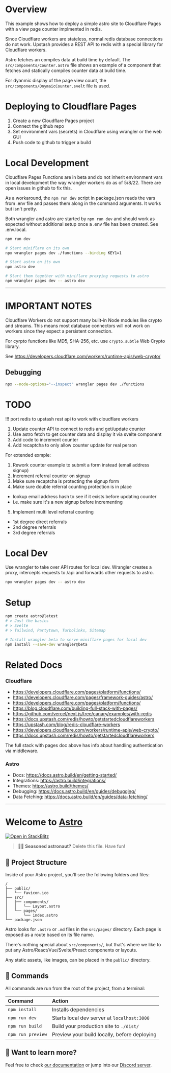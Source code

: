 # Overview

This example shows how to deploy a simple astro site to Cloudflare Pages with a view page counter implmented in redis.

Since Cloudflare workers are stateless, normal redis database connections do not work. Upstash provides a REST API to redis with a special library for Cloudflare workers.

Astro fetches an compiles data at build time by default. The `src/components/Counter.astro` file shows an example of a component that fetches and statically compiles counter data at build time.

For dyanmic display of the page view count, the `src/components/DnymaicCounter.svelt` file is used.


# Deploying to Cloudflare Pages

1. Create a new Cloudflare Pages project
2. Connect the github repo
3. Set environment vars (secrets) in Cloudflare using wrangler or the web GUI
4. Push code to github to trigger a build



# Local Development

Cloudflare Pages Functions are in beta and do not inherit environment vars in local development the way wrangler workers do as of 5/8/22. There are open issues in github to fix this.

As a workaround, the `npm run dev` script in package.json reads the vars from .env file and passes them along in the command arguments. It works but isn't pretty.

Both wrangler and astro are started by `npm run dev` and should work as expected without additional setup once a .env file has been created. See .env.local.

```bash
npm run dev

# Start miniflare on its own
npx wrangler pages dev ./functions --binding KEY1=1

# Start astro on its own
npm astro dev

# Start them together with miniflare proxying requests to astro
npm wrangler pages dev -- astro dev
```

---

# IMPORTANT NOTES

Cloudflare Workers do not support many built-in Node modules like crypto and streams. This means most database connectors will not work on workers since they expect a persistent connection.

For cyrpto functions like MD5, SHA-256, etc. use `crypto.subtle` Web Crypto library.

See https://developers.cloudflare.com/workers/runtime-apis/web-crypto/



## Debugging

```bash
npx --node-options="--inspect" wrangler pages dev ./functions
```

# TODO

!!! port redis to upstash rest api to work with cloudflare workers

1. Update counter API to connect to redis and get/update counter
2. Use astro fetch to get counter data and display it via svelte component
3. Add code to increment counter
4. Add recaptcha to only allow counter update for real person

For extended exmple:
1. Rework counter example to submit a form instead (email address signup)
2. Increment referral counter on signup
3. Make sure recaptcha is protecting the signup form
4. Make sure double referral counting protection is in place
  - lookup email address hash to see if it exists before updating counter
  - i.e. make sure it's a new signup before incrementing
5. Implement multi level referral counting
  - 1st degree direct referrals
  - 2nd degree referrals
  - 3rd degree referrals


# Local Dev

Use wrangler to take over API routes for local dev. Wrangler creates a proxy, intercepts
requests to /api and forwards other requests to astro.

```bash
npx wrangler pages dev -- astro dev
```


# Setup

```bash
npm create astro@latest
# > Just the basics
# > Svelte
# > Tailwind, Partytown, Turbolinks, Sitemap

# Install wrangler beta to serve miniflare pages for local dev
npm install --save-dev wrangler@beta
```

# Related Docs

### Cloudflare
- https://developers.cloudflare.com/pages/platform/functions/
- https://developers.cloudflare.com/pages/framework-guides/astro/
- https://developers.cloudflare.com/pages/platform/functions/
- https://blog.cloudflare.com/building-full-stack-with-pages/
- https://github.com/vercel/next.js/tree/canary/examples/with-redis
- https://docs.upstash.com/redis/howto/getstartedcloudflareworkers
- https://upstash.com/blog/redis-cloudflare-workers
- https://developers.cloudflare.com/workers/runtime-apis/web-crypto/
- https://docs.upstash.com/redis/howto/getstartedcloudflareworkers

The full stack with pages doc above has info about handling authentication via middleware.

### Astro

- Docs: https://docs.astro.build/en/getting-started/
- Integrations: https://astro.build/integrations/
- Themes: https://astro.build/themes/
- Debugging: https://docs.astro.build/en/guides/debugging/
- Data Fetching: https://docs.astro.build/en/guides/data-fetching/



---

# Welcome to [Astro](https://astro.build)

[![Open in StackBlitz](https://developer.stackblitz.com/img/open_in_stackblitz.svg)](https://stackblitz.com/github/withastro/astro/tree/latest/examples/starter)

> 🧑‍🚀 **Seasoned astronaut?** Delete this file. Have fun!

## 🚀 Project Structure

Inside of your Astro project, you'll see the following folders and files:

```
/
├── public/
│   └── favicon.ico
├── src/
│   ├── components/
│   │   └── Layout.astro
│   └── pages/
│       └── index.astro
└── package.json
```

Astro looks for `.astro` or `.md` files in the `src/pages/` directory. Each page is exposed as a route based on its file name.

There's nothing special about `src/components/`, but that's where we like to put any Astro/React/Vue/Svelte/Preact components or layouts.

Any static assets, like images, can be placed in the `public/` directory.

## 🧞 Commands

All commands are run from the root of the project, from a terminal:

| Command           | Action                                       |
| :---------------- | :------------------------------------------- |
| `npm install`     | Installs dependencies                        |
| `npm run dev`     | Starts local dev server at `localhost:3000`  |
| `npm run build`   | Build your production site to `./dist/`      |
| `npm run preview` | Preview your build locally, before deploying |

## 👀 Want to learn more?

Feel free to check [our documentation](https://github.com/withastro/astro) or jump into our [Discord server](https://astro.build/chat).
